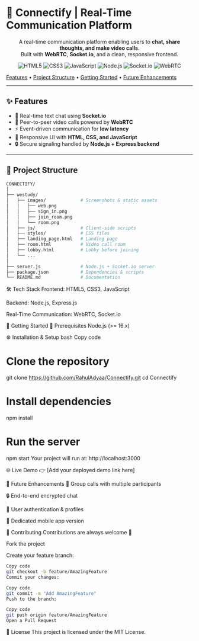 # 💬 Connectify | Real-Time Communication Platform

<div align="center">

A real-time communication platform enabling users to **chat, share thoughts, and make video calls**.  
Built with **WebRTC**, **Socket.io**, and a clean, responsive frontend.  

</div>

<p align="center">
<img src="https://img.shields.io/badge/HTML5-E34F26?style=for-the-badge&logo=html5&logoColor=white" alt="HTML5">
<img src="https://img.shields.io/badge/CSS3-1572B6?style=for-the-badge&logo=css3&logoColor=white" alt="CSS3">
<img src="https://img.shields.io/badge/JavaScript-F7DF1E?style=for-the-badge&logo=javascript&logoColor=black" alt="JavaScript">
<img src="https://img.shields.io/badge/Node.js-339933?style=for-the-badge&logo=node.js&logoColor=white" alt="Node.js">
<img src="https://img.shields.io/badge/Socket.io-010101?style=for-the-badge&logo=socket.io&logoColor=white" alt="Socket.io">
<img src="https://img.shields.io/badge/WebRTC-333333?style=for-the-badge&logo=webrtc&logoColor=white" alt="WebRTC">
</p>

<p align="center">

<a href="#-features">Features</a> •
<a href="#-project-structure">Project Structure</a> •
<a href="#-getting-started">Getting Started</a> •
<a href="#-future-enhancements">Future Enhancements</a>
</p>

---



## ✨ Features

- 💬 Real-time text chat using **Socket.io**  
- 🎥 Peer-to-peer video calls powered by **WebRTC**  
- ⚡ Event-driven communication for **low latency**  
- 📱 Responsive UI with **HTML, CSS, and JavaScript**  
- 🔒 Secure signaling handled by **Node.js + Express backend**  

---

## 📂 Project Structure
```bash
CONNECTIFY/
│
├── westudy/ 
│   ├── images/             # Screenshots & static assets
│   │   ├── web.png
│   │   ├── sign_in.png
│   │   ├── join_room.png
│   │   └── room.png
│   ├── js/                 # Client-side scripts
│   ├── styles/             # CSS files
│   ├── landing_page.html   # Landing page
│   ├── room.html           # Video call room
│   ├── lobby.html          # Lobby before joining
│   └── ...
│
├── server.js               # Node.js + Socket.io server
├── package.json            # Dependencies & scripts
└── README.md               # Documentation
```
🛠️ Tech Stack
Frontend: HTML5, CSS3, JavaScript

Backend: Node.js, Express.js

Real-Time Communication: WebRTC, Socket.io

🚀 Getting Started
🔑 Prerequisites
Node.js (>= 16.x)

⚙️ Installation & Setup
bash
Copy code
# Clone the repository
git clone https://github.com/RahulAdyaa/Connectify.git
cd Connectify

# Install dependencies
npm install

# Run the server
npm start
Your project will run at: http://localhost:3000

🌐 Live Demo
👉 [Add your deployed demo link here]

🔮 Future Enhancements
👥 Group calls with multiple participants

🔒 End-to-end encrypted chat

👤 User authentication & profiles

📱 Dedicated mobile app version

🤝 Contributing
Contributions are always welcome 🚀

Fork the project

Create your feature branch:

```bash
Copy code
git checkout -b feature/AmazingFeature
Commit your changes:
```

```bash
Copy code
git commit -m "Add AmazingFeature"
Push to the branch:
```

```bash
Copy code
git push origin feature/AmazingFeature
Open a Pull Request
```

📄 License
This project is licensed under the MIT License.
